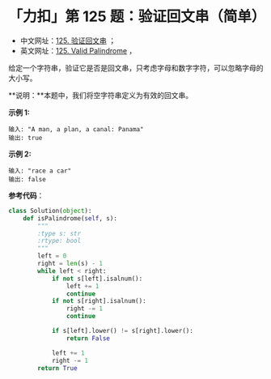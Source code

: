 # 「力扣」第 125 题：验证回文串（简单）

+ 中文网址：[125. 验证回文串](https://leetcode-cn.com/problems/valid-palindrome/description/) ；
+ 英文网址：[125. Valid Palindrome](https://leetcode.com/problems/valid-palindrome/description/) ，

给定一个字符串，验证它是否是回文串，只考虑字母和数字字符，可以忽略字母的大小写。

**说明：**本题中，我们将空字符串定义为有效的回文串。

**示例 1:**

```
输入: "A man, a plan, a canal: Panama"
输出: true
```

**示例 2:**

```
输入: "race a car"
输出: false
```

**参考代码**：

```python
class Solution(object):
    def isPalindrome(self, s):
        """
        :type s: str
        :rtype: bool
        """
        left = 0
        right = len(s) - 1
        while left < right:
            if not s[left].isalnum():
                left += 1
                continue
            if not s[right].isalnum():
                right -= 1
                continue

            if s[left].lower() != s[right].lower():
                return False

            left += 1
            right -= 1
        return True
```



### 

